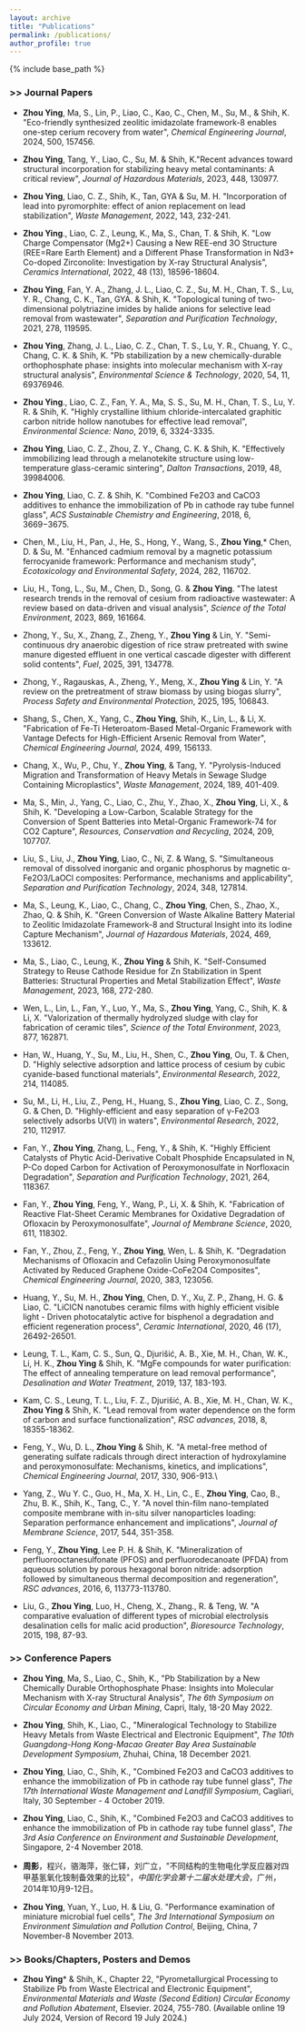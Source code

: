 ```yaml
---
layout: archive
title: "Publications"
permalink: /publications/
author_profile: true
---
```


{% include base_path %}

### >> Journal Papers

* <b>Zhou Ying</b>, Ma, S., Lin, P., Liao, C., Kao, C., Chen, M., Su, M., & Shih, K. "Eco-friendly synthesized zeolitic imidazolate framework-8 enables one-step cerium recovery from water", _Chemical Engineering Journal_, 2024, 500, 157456.

* <b>Zhou Ying</b>, Tang, Y., Liao, C., Su, M. & Shih, K."Recent advances toward structural incorporation for stabilizing heavy metal contaminants: A critical review", _Journal of Hazardous Materials_, 2023, 448, 130977. 

* <b>Zhou Ying</b>, Liao, C. Z., Shih, K., Tan, GYA & Su, M. H. "Incorporation of lead into pyromorphite: effect of anion replacement on lead stabilization", _Waste Management_, 2022, 143, 232-241. 

* <b>Zhou Ying</b>., Liao, C. Z., Leung, K., Ma, S., Chan, T. & Shih, K. "Low Charge Compensator (Mg2+) Causing a New REE-end 3O Structure (REE=Rare Earth Element) and a Different Phase Transformation in Nd3+ Co-doped Zirconolite: Investigation by X-ray Structural Analysis", _Ceramics International_, 2022, 48 (13), 18596-18604.

* <b>Zhou Ying</b>, Fan, Y. A., Zhang, J. L., Liao, C. Z., Su, M. H., Chan, T. S., Lu, Y. R., Chang, C. K., Tan, GYA. & Shih, K. "Topological tuning of two-dimensional polytriazine imides by halide anions for selective lead removal from wastewater", _Separation and Purification Technology_, 2021, 278, 119595.

* <b>Zhou Ying</b>, Zhang, J. L., Liao, C. Z., Chan, T. S., Lu, Y. R., Chuang, Y. C., Chang, C. K. & Shih, K. "Pb stabilization by a new chemically-durable orthophosphate phase: insights into molecular mechanism with X-ray structural analysis", _Environmental Science & Technology_, 2020, 54, 11, 69376946.

* <b>Zhou Ying</b>., Liao, C. Z., Fan, Y. A., Ma, S. S., Su, M. H., Chan, T. S., Lu, Y. R. & Shih, K. "Highly crystalline lithium chloride-intercalated graphitic carbon nitride hollow nanotubes for effective lead removal", _Environmental Science: Nano_, 2019, 6, 3324-3335.

* <b>Zhou Ying</b>, Liao, C. Z., Zhou, Z. Y., Chang, C. K. & Shih, K. "Effectively immobilizing lead through a melanotekite structure using low-temperature glass-ceramic sintering", _Dalton Transactions_, 2019, 48, 39984006.

* <b>Zhou Ying</b>, Liao, C. Z. & Shih, K. "Combined Fe2O3 and CaCO3 additives to enhance the immobilization of Pb in cathode ray tube funnel glass", _ACS Sustainable Chemistry and Engineering_, 2018, 6, 3669−3675.

* Chen, M., Liu, H., Pan, J., He, S., Hong, Y., Wang, S., <b>Zhou Ying</b>,* Chen, D. & Su, M. "Enhanced cadmium removal by a magnetic potassium ferrocyanide framework: Performance and mechanism study", _Ecotoxicology and Environmental Safety_, 2024, 282, 116702.

* Liu, H., Tong, L., Su, M., Chen, D., Song, G. & <b>Zhou Ying</b>. "The latest research trends in the removal of cesium from radioactive wastewater: A review based on data-driven and visual analysis", _Science of the Total Environment_, 2023, 869, 161664.

* Zhong, Y., Su, X., Zhang, Z., Zheng, Y., <b>Zhou Ying</b> & Lin, Y. "Semi-continuous dry anaerobic digestion of rice straw pretreated with swine manure digested effluent in one vertical cascade digester with different solid contents", _Fuel_, 2025, 391, 134778.

* Zhong, Y., Ragauskas, A., Zheng, Y., Meng, X., <b>Zhou Ying</b> & Lin, Y. "A review on the pretreatment of straw biomass by using biogas slurry", _Process Safety and Environmental Protection_, 2025, 195, 106843.

* Shang, S., Chen, X., Yang, C., <b>Zhou Ying</b>, Shih, K., Lin, L., & Li, X. "Fabrication of Fe-Ti Heteroatom-Based Metal-Organic Framework with Vantage Defects for High-Efficient Arsenic Removal from Water", _Chemical Engineering Journal_, 2024, 499, 156133.

* Chang, X., Wu, P., Chu, Y., <b>Zhou Ying</b>, & Tang, Y. "Pyrolysis-Induced Migration and Transformation of Heavy Metals in Sewage Sludge Containing Microplastics", _Waste Management_, 2024, 189, 401-409.

* Ma, S., Min, J., Yang, C., Liao, C., Zhu, Y., Zhao, X., <b>Zhou Ying</b>, Li, X., & Shih, K. "Developing a Low-Carbon, Scalable Strategy for the Conversion of Spent Batteries into Metal-Organic Framework-74 for CO2 Capture", _Resources, Conservation and Recycling_, 2024, 209, 107707.
  
* Liu, S., Liu, J., <b>Zhou Ying</b>, Liao, C., Ni, Z. & Wang, S. "Simultaneous removal of dissolved inorganic and organic phosphorus by magnetic α-Fe2O3/LaOCl composites: Performance, mechanisms and applicability", _Separation and Purification Technology_, 2024, 348, 127814.

* Ma, S., Leung, K., Liao, C., Chang, C., <b>Zhou Ying</b>, Chen, S., Zhao, X., Zhao, Q. & Shih, K. "Green Conversion of Waste Alkaline Battery Material to Zeolitic Imidazolate Framework-8 and Structural Insight into its Iodine Capture Mechanism", _Journal of Hazardous Materials_, 2024, 469, 133612.

* Ma, S., Liao, C., Leung, K., <b>Zhou Ying</b> & Shih, K. "Self-Consumed Strategy to Reuse Cathode Residue for Zn Stabilization in Spent Batteries: Structural Properties and Metal Stabilization Effect", _Waste Management_, 2023, 168, 272-280.

* Wen, L., Lin, L., Fan, Y., Luo, Y., Ma, S., <b>Zhou Ying</b>, Yang, C., Shih, K. & Li, X. "Valorization of thermally hydrolyzed sludge with clay for fabrication of ceramic tiles", _Science of the Total Environment_, 2023, 877, 162871.

* Han, W., Huang, Y., Su, M., Liu, H., Shen, C., <b>Zhou Ying</b>, Ou, T. & Chen, D. "Highly selective adsorption and lattice process of cesium by cubic cyanide-based functional materials", _Environmental Research_, 2022, 214, 114085.

* Su, M., Li, H., Liu, Z., Peng, H., Huang, S., <b>Zhou Ying</b>, Liao, C. Z., Song, G. & Chen, D. "Highly-efficient and easy separation of γ-Fe2O3 selectively adsorbs U(VI) in waters", _Environmental Research_, 2022, 210, 112917.

* Fan, Y., <b>Zhou Ying</b>, Zhang, L., Feng, Y., & Shih, K. "Highly Efficient Catalysts of Phytic Acid-Derivative Cobalt Phosphide Encapsulated in N, P-Co doped Carbon for Activation of Peroxymonosulfate in Norfloxacin Degradation", _Separation and Purification Technology_, 2021, 264, 118367.

* Fan, Y., <b>Zhou Ying</b>, Feng, Y., Wang, P., Li, X. & Shih, K. "Fabrication of Reactive Flat-Sheet Ceramic Membranes for Oxidative Degradation of Ofloxacin by Peroxymonosulfate", _Journal of Membrane Science_, 2020, 611, 118302.

* Fan, Y., Zhou, Z., Feng, Y., <b>Zhou Ying</b>, Wen, L. & Shih, K. "Degradation Mechanisms of Ofloxacin and Cefazolin Using Peroxymonosulfate Activated by Reduced Graphene Oxide-CoFe2O4 Composites", _Chemical Engineering Journal_, 2020, 383, 123056.

* Huang, Y., Su, M. H., <b>Zhou Ying</b>, Chen, D. Y., Xu, Z. P., Zhang, H. G. & Liao, C. "LiClCN nanotubes ceramic films with highly efficient visible light - Driven photocatalytic active for bisphenol a degradation and efficient regeneration process", _Ceramic International_, 2020, 46 (17), 26492-26501.

* Leung, T. L., Kam, C. S., Sun, Q., Djurišić, A. B., Xie, M. H., Chan, W. K., Li, H. K., <b>Zhou Ying</b> & Shih, K. "MgFe compounds for water purification: The effect of annealing temperature on lead removal performance", _Desalination and Water Treatment_, 2019, 137, 183-193.

* Kam, C. S., Leung, T. L., Liu, F. Z., Djurišić, A. B., Xie, M. H., Chan, W. K., <b>Zhou Ying</b> & Shih, K. "Lead removal from water  dependence on the form of carbon and surface functionalization", _RSC advances_, 2018, 8, 18355-18362.

* Feng, Y., Wu, D. L., <b>Zhou Ying</b> & Shih, K. "A metal-free method of generating sulfate radicals through direct interaction of hydroxylamine and peroxymonosulfate: Mechanisms, kinetics, and implications", _Chemical Engineering Journal_, 2017, 330, 906-913.\

* Yang, Z., Wu Y. C., Guo, H., Ma, X. H., Lin, C., E., <b>Zhou Ying</b>, Cao, B., Zhu, B. K., Shih, K., Tang, C., Y. "A novel thin-film nano-templated composite membrane with in-situ silver nanoparticles loading: Separation performance enhancement and implications", _Journal of Membrane Science_, 2017, 544, 351-358.

* Feng, Y., <b>Zhou Ying</b>, Lee P. H. & Shih, K. "Mineralization of perfluorooctanesulfonate (PFOS) and perfluorodecanoate (PFDA) from aqueous solution by porous hexagonal boron nitride: adsorption followed by simultaneous thermal decomposition and regeneration", _RSC advances_, 2016, 6, 113773-113780.

* Liu, G., <b>Zhou Ying</b>, Luo, H., Cheng, X., Zhang., R. & Teng, W. "A comparative evaluation of different types of microbial electrolysis desalination cells for malic acid production", _Bioresource Technology_, 2015, 198, 87-93.

### >> Conference Papers

* <b>Zhou Ying</b>, Ma, S., Liao, C., Shih, K., "Pb Stabilization by a New Chemically Durable Orthophosphate Phase: Insights into Molecular Mechanism with X-ray Structural Analysis", _The 6th Symposium on Circular Economy and Urban Mining_, Capri, Italy, 18-20 May 2022.

* <b>Zhou Ying</b>, Shih, K., Liao, C., "Mineralogical Technology to Stabilize Heavy Metals from Waste Electrical and Electronic Equipment", _The 10th Guangdong-Hong Kong-Macao Greater Bay Area Sustainable Development Symposium_, Zhuhai, China, 18 December 2021.

* <b>Zhou Ying</b>, Liao, C., Shih, K., "Combined Fe2O3 and CaCO3 additives to enhance the immobilization of Pb in cathode ray tube funnel glass", _The 17th International Waste Management and Landfill Symposium_, Cagliari, Italy, 30 September - 4 October 2019.

* <b>Zhou Ying</b>, Liao, C., Shih, K., "Combined Fe2O3 and CaCO3 additives to enhance the immobilization of Pb in cathode ray tube funnel glass", _The 3rd Asia Conference on Environment and Sustainable Development_, Singapore, 2-4 November 2018.

* <b>周影</b>，程兴，骆海萍，张仁铎，刘广立，"不同结构的生物电化学反应器对四甲基氢氧化铵制备效果的比较"，_中国化学会第十二届水处理大会_，广州，2014年10月9-12日。

* <b>Zhou Ying</b>, Yuan, Y., Luo, H. & Liu, G. "Performance examination of miniature microbial fuel cells", _The 3rd International Symposium on Environment Simulation and Pollution Control_, Beijing, China, 7 November-8 November 2013.

### >> Books/Chapters, Posters and Demos

* <b>Zhou Ying</b>* & Shih, K., Chapter 22, "Pyrometallurgical Processing to Stabilize Pb from Waste Electrical and Electronic Equipment", _Environmental Materials and Waste (Second Edition) Circular Economy and Pollution Abatement_, Elsevier. 2024, 755-780. (Available online 19 July 2024, Version of Record 19 July 2024.)
